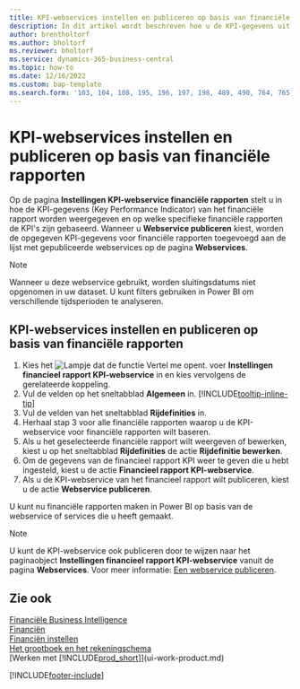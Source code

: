 ```yaml
---
title: KPI-webservices instellen en publiceren op basis van financiële rapporten
description: In dit artikel wordt beschreven hoe u de KPI-gegevens uit het financieel rapport weergeeft op basis van specifieke financiële rapporten.
author: brentholtorf
ms.author: bholtorf
ms.reviewer: bholtorf
ms.service: dynamics-365-business-central
ms.topic: how-to
ms.date: 12/16/2022
ms.custom: bap-template
ms.search.form: '103, 104, 108, 195, 196, 197, 198, 489, 490, 764, 765, 766'
---
```

# <a name="set-up-and-publish-kpi-web-services-based-on-financial-reports"></a>KPI-webservices instellen en publiceren op basis van financiële rapporten

Op de pagina **Instellingen KPI-webservice financiële rapporten** stelt u in hoe de KPI-gegevens (Key Performance Indicator) van het financiële rapport worden weergegeven en op welke specifieke financiële rapporten de KPI's zijn gebaseerd. Wanneer u **Webservice publiceren** kiest, worden de opgegeven KPI-gegevens voor financiële rapporten toegevoegd aan de lijst met gepubliceerde webservices op de pagina **Webservices**.

> [!NOTE]
> Wanneer u deze webservice gebruikt, worden sluitingsdatums niet opgenomen in uw dataset. U kunt filters gebruiken in Power BI om verschillende tijdsperioden te analyseren.

## <a name="set-up-and-publish-a-kpi-web-service-based-on-financial-reports"></a>KPI-webservices instellen en publiceren op basis van financiële rapporten
  
1. Kies het ![Lampje dat de functie Vertel me opent.](media/ui-search/search_small.png "Vertel me wat u wilt doen") voer **Instellingen financieel rapport KPI-webservice** in en kies vervolgens de gerelateerde koppeling.
2. Vul de velden op het sneltabblad **Algemeen** in. [!INCLUDE[tooltip-inline-tip](includes/tooltip-inline-tip_md.md)]
3. Vul de velden van het sneltabblad **Rijdefinities** in.
4. Herhaal stap 3 voor alle financiële rapporten waarop u de KPI-webservice voor financiële rapporten wilt baseren.  
5. Als u het geselecteerde financiële rapport wilt weergeven of bewerken, kiest u op het sneltabblad **Rijdefinities** de actie **Rijdefinitie bewerken**.
6. Om de gegevens van de financieel rapport KPI weer te geven die u hebt ingesteld, kiest u de actie **Financieel rapport KPI-webservice**.
7. Als u de KPI-webservice van het financieel rapport wilt publiceren, kiest u de actie **Webservice publiceren**.

U kunt nu financiële rapporten maken in Power BI op basis van de webservice of services die u heeft gemaakt.

> [!NOTE]  
> U kunt de KPI-webservice ook publiceren door te wijzen naar het paginaobject **Instellingen financieel rapport KPI-webservice** vanuit de pagina **Webservices**. Voor meer informatie: [Een webservice publiceren](across-how-publish-web-service.md).

## <a name="see-also"></a>Zie ook

[Financiële Business Intelligence](bi.md)  
[Financiën](finance.md)  
[Financiën instellen](finance-setup-finance.md)  
[Het grootboek en het rekeningschema](finance-general-ledger.md)  
[Werken met [!INCLUDE[prod_short](includes/prod_short.md)]](ui-work-product.md)

[!INCLUDE[footer-include](includes/footer-banner.md)]

